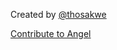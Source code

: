 Created by [@thosakwe](https://github.com/thosakwe)

[Contribute to Angel](https://github.com/angel-dart/roadmap/blob/master/CONTRIBUTING.md)
